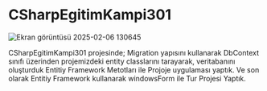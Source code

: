 # CSharpEgitimKampi301
![Ekran görüntüsü 2025-02-06 130645](https://github.com/user-attachments/assets/fa0b2838-27f2-4bee-abf6-2e487f213f34)


CSharpEgitimKampi301 projesinde;
Migration yapısını kullanarak DbContext sınıfı üzerinden projemizdeki entity classlarını tarayarak, veritabanını oluşturduk
Entitiy Framework Metotları ile Projoje uygulaması yaptık.
Ve son olarak Entitiy Framework kullanarak windowsForm ile Tur Projesi Yaptık.

 

